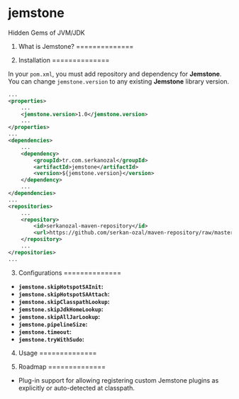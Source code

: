 # jemstone
Hidden Gems of JVM/JDK

1. What is Jemstone?
==============



2. Installation
==============

In your `pom.xml`, you must add repository and dependency for **Jemstone**. 
You can change `jemstone.version` to any existing **Jemstone** library version.

``` xml
...
<properties>
    ...
    <jemstone.version>1.0</jemstone.version>
    ...
</properties>
...
<dependencies>
    ...
	<dependency>
		<groupId>tr.com.serkanozal</groupId>
		<artifactId>jemstone</artifactId>
		<version>${jemstone.version}</version>
	</dependency>
	...
</dependencies>
...
<repositories>
	...
	<repository>
		<id>serkanozal-maven-repository</id>
		<url>https://github.com/serkan-ozal/maven-repository/raw/master/</url>
	</repository>
	...
</repositories>
...
```

3. Configurations
==============

* **`jemstone.skipHotspotSAInit`:** 
* **`jemstone.skipHotspotSAAttach`:** 
* **`jemstone.skipClasspathLookup`:** 
* **`jemstone.skipJdkHomeLookup`:** 
* **`jemstone.skipAllJarLookup`:** 
* **`jemstone.pipelineSize`:** 
* **`jemstone.timeout`:** 
* **`jemstone.tryWithSudo`:**


4. Usage
==============



5. Roadmap
==============

* Plug-in support for allowing registering custom Jemstone plugins as explicitly or auto-detected at classpath.
